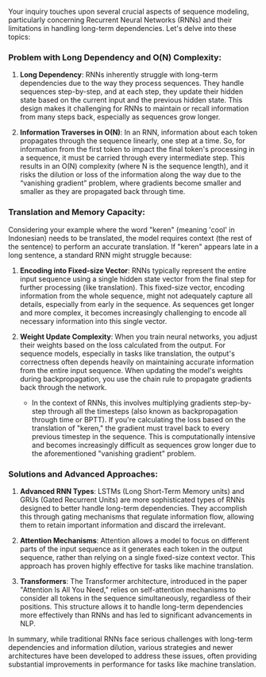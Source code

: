Your inquiry touches upon several crucial aspects of sequence modeling, particularly concerning Recurrent Neural Networks (RNNs) and their limitations in handling long-term dependencies. Let's delve into these topics:

### Problem with Long Dependency and O(N) Complexity:

1. **Long Dependency**: RNNs inherently struggle with long-term dependencies due to the way they process sequences. They handle sequences step-by-step, and at each step, they update their hidden state based on the current input and the previous hidden state. This design makes it challenging for RNNs to maintain or recall information from many steps back, especially as sequences grow longer.

2. **Information Traverses in O(N)**: In an RNN, information about each token propagates through the sequence linearly, one step at a time. So, for information from the first token to impact the final token's processing in a sequence, it must be carried through every intermediate step. This results in an O(N) complexity (where N is the sequence length), and it risks the dilution or loss of the information along the way due to the “vanishing gradient” problem, where gradients become smaller and smaller as they are propagated back through time.

### Translation and Memory Capacity:

Considering your example where the word "keren" (meaning 'cool' in Indonesian) needs to be translated, the model requires context (the rest of the sentence) to perform an accurate translation. If "keren" appears late in a long sentence, a standard RNN might struggle because:

1. **Encoding into Fixed-size Vector**: RNNs typically represent the entire input sequence using a single hidden state vector from the final step for further processing (like translation). This fixed-size vector, encoding information from the whole sequence, might not adequately capture all details, especially from early in the sequence. As sequences get longer and more complex, it becomes increasingly challenging to encode all necessary information into this single vector.

2. **Weight Update Complexity**: When you train neural networks, you adjust their weights based on the loss calculated from the output. For sequence models, especially in tasks like translation, the output's correctness often depends heavily on maintaining accurate information from the entire input sequence. When updating the model's weights during backpropagation, you use the chain rule to propagate gradients back through the network. 

    - In the context of RNNs, this involves multiplying gradients step-by-step through all the timesteps (also known as backpropagation through time or BPTT). If you're calculating the loss based on the translation of "keren," the gradient must travel back to every previous timestep in the sequence. This is computationally intensive and becomes increasingly difficult as sequences grow longer due to the aforementioned "vanishing gradient" problem.

### Solutions and Advanced Approaches:

1. **Advanced RNN Types**: LSTMs (Long Short-Term Memory units) and GRUs (Gated Recurrent Units) are more sophisticated types of RNNs designed to better handle long-term dependencies. They accomplish this through gating mechanisms that regulate information flow, allowing them to retain important information and discard the irrelevant.

2. **Attention Mechanisms**: Attention allows a model to focus on different parts of the input sequence as it generates each token in the output sequence, rather than relying on a single fixed-size context vector. This approach has proven highly effective for tasks like machine translation.

3. **Transformers**: The Transformer architecture, introduced in the paper "Attention Is All You Need," relies on self-attention mechanisms to consider all tokens in the sequence simultaneously, regardless of their positions. This structure allows it to handle long-term dependencies more effectively than RNNs and has led to significant advancements in NLP.

In summary, while traditional RNNs face serious challenges with long-term dependencies and information dilution, various strategies and newer architectures have been developed to address these issues, often providing substantial improvements in performance for tasks like machine translation.